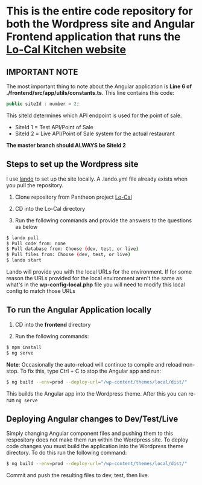 # This is the entire code repository for both the Wordpress site and Angular Frontend application that runs the [Lo-Cal Kitchen website](https://www.lo-calkitchen.com)

## IMPORTANT NOTE

The most important thing to note about the Angular application is **Line 6 of ./frontend/src/app/utils/constants.ts**. This line contains this code:
```javascript
public siteId : number = 2;
```

This siteId determines which API endpoint is used for the point of sale.
- SiteId 1 = Test API/Point of Sale
- SiteId 2 = Live API/Point of Sale system for the actual restaurant  

**The master branch should ALWAYS be SiteId 2**

## Steps to set up the Wordpress site

I use [lando](https://docs.lando.dev/) to set up the site locally. A .lando.yml file already exists when you pull the repository.

1. Clone repository from Pantheon project [Lo-Cal](https://dashboard.pantheon.io/sites/8645f154-c3a6-4a8c-b026-286e0cb3166d#dev/code)

2. CD into the Lo-Cal directory

3. Run the following commands and provide the answers to the questions as below

```bash
$ lando pull
$ Pull code from: none
$ Pull database from: Choose (dev, test, or live)
$ Pull files from: Choose (dev, test, or live)
$ lando start
```

Lando will provide you with the local URLs for the environment. If for some reason the URLs provided for the local environment aren't the same as what's in the **wp-config-local.php** file you will need to modify this local config to match those URLs

## To run the Angular Application locally

1. CD into the **frontend** directory

2. Run the following commands:

```bash
$ npm install
$ ng serve
```

**Note**: Occasionally the auto-reload will continue to compile and reload non-stop. To fix this, type Ctrl + C to stop the Angular app and run:  
```bash
$ ng build --env=prod --deploy-url="/wp-content/themes/local/dist/"
```

This builds the Angular app into the Wordpress theme. After this you can re-run `ng serve`

## Deploying Angular changes to Dev/Test/Live

Simply changing Angular component files and pushing them to this respository does not make them run within the Wordpress site. To deploy code changes you must build the application into the Wordpress theme directory. To do this run the following command:  

```bash
$ ng build --env=prod --deploy-url="/wp-content/themes/local/dist/"
```

Commit and push the resulting files to dev, test, then live.